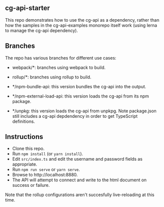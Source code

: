 ## cg-api-starter

This repo demonstrates how to use the cg-api as a dependency, rather than how the samples in the cg-api-examples monorepo itself work (using lerna to manage the cg-api dependency).

## Branches

The repo has various branches for different use cases:

* webpack/*: branches using webpack to build.
* rollup/*: branches using rollup to build.

* */npm-bundle-api: this version bundles the cg-api into the output.
* */npm-external-load-api: this version loads the cg-api from its npm package.
* */unpkg: this version loads the cg-api from unpkpg. Note package.json still includes a cg-api depdendency in order to get TypeScript definitions.

## Instructions

* Clone this repo.
* Run `npm install` (or `yarn install`).
* Edit `src/index.ts` and edit the username and password fields as appropriate.
* Run `npm run serve` or `yarn serve`.
* Browse to http://localhost:8880.
* The API will attempt to connect and write to the html document on success or failure.

Note that the rollup configurations aren't succesfully live-reloading at this time.
